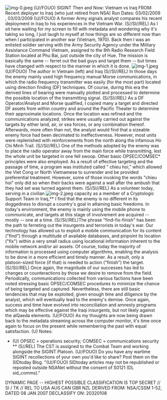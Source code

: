 ![img-0.jpeg](img-0.jpeg)
(U//FOUO) SIGINT Then and Now: Vietnam vs Iraq
FROM:
Recent deployer to Iraq (who just retired from NSA)
Run Dates: 03/02/2009 , 03/03/2009
(U//FOUO) A former Army signals analyst compares his recent deployment in Iraq to his experiences in the Vietnam War.
(S//SI//REL) As I sit here waiting for my screen to fill with metadata and wondering why it's taking so long, I just laugh to myself at how things are so different now than when I participated in another war (Vietnam, 1970). Back then I was an enlisted soldier serving with the Army Security Agency under the Military Assistance Command Vietnam, assigned to the 8th Radio Research Field Station located at Phu Bai, just outside the city of Hue. The mission is basically the same -- ferret out the bad guys and target them -- but times have changed with respect to the manner in which it is done.
![img-1.jpeg](img-1.jpeg)
(U//FOUO) The author in Vietnam (left) and Iraq
(S//SI//REL) In those days the enemy mainly used high frequency manual Morse communications, in which the radio frequency transmitter was easily (for the most part) located using direction finding (DF) techniques. Of course, during this era the derived lines of bearing were manually plotted and processed to determine the possible location of the transmitting signal.
(S//SI//REL) As a DF Operator/Analyst and Morse qualified, I copied many a target and directed DF assets from within country and around the Pacific Theater to determine their approximate locations. Once the location was refined and the communications analyzed, strikes were usually carried out against the targets by either land, air, or sea forces, or any combination thereof. Afterwards, more often than not, the analyst would find that a sizeable enemy force had been decimated to ineffectiveness. However, most units were replenished with reinforcements from the north along the infamous Ho Chi Minh Trail.
(S//SI//REL) One of the methods adopted by the enemy was to place the radio operator away from the main force while transmitting, lest the whole unit be targeted in one fell swoop. Other basic OPSEC/COMSEC* principles were also employed. As a result of effective targeting and the passage of time, a program was instituted called " chieu hoi," which allowed the Viet Cong or North Vietnamese to surrender and be provided preferential treatment. However, some of those invoking the words "chieu hoi" only did so when their backs were against a wall after the ambush that they had set was turned against them.
(S//SI//REL) As a volunteer today, serving in a civilian
![img-2.jpeg](img-2.jpeg)
capacity as a member of a Cryptologic Support Team in Iraq,** I find that the enemy is no different in its doggedness to disrupt a country's goal in attaining basic freedoms. In today's environment, the enemy is mainly using the mobile phone to communicate, and targets at this stage of involvement are acquired -- mostly -- one at a time.
(S//SI//REL)The phrase "find-fix-finish" has been the path to ferreting out the insurgents and terrorists in today's war. Our technology has allowed us to exploit a mobile communication for its content ("find") through a multitude of available databases, and pinpoint its location ("fix") within a very small radius using locational information inherent to the mobile network and/or air assets. Of course, today the majority of information is processed using computer algorithms, enabling the analysis to be done in a more efficient and timely manner. As a result, only a platoon-sized force (if that) is needed to action ("finish") the target.
(S//SI//REL) Once again, the magnitude of our successes has led to changes or counteractions by those we desire to remove from the field. Periodically, communications collected from various factions have been noted stressing basic OPSEC/COMSEC procedures to minimize the chance of being targeted and captured. Nevertheless, there are still basic tendencies that may be exploited, given enough time and diligence by the analyst, which will eventually lead to the enemy's demise. Once again, success and time have evolved into reconciliation and amnesty programs which may be effective against the Iraqi insurgents, but not likely against the alQaeda elements.
(U//FOUO) As my thoughts are now being drawn back to the metadata streaming across the computer monitor, it's time once again to focus on the present while remembering the past with equal satisfaction.
(U) Notes:

* (U) OPSEC = operations security; COMSEC = communications security
** (S//REL) The CST is assigned to the Combat Team and working alongside the SIGINT Platoon.
(U//FOUO) Do you have any wartime SIGINT recollections of your own you'd like to share? Post them on the SIDtoday Blog.
"(U//FOUO) SIDtoday articles may not be republished or reposted outside NSANet without the consent of S0121 (DL sid_comms)."

DYNAMIC PAGE -- HIGHEST POSSIBLE CLASSIFICATION IS TOP SECRET // SI / TK // REL TO USA AUS CAN GBR NZL
DERIVED FROM: NSA/CSSM 1-52, DATED 08 JAN 2007 DECLASSIFY ON: 20320108
